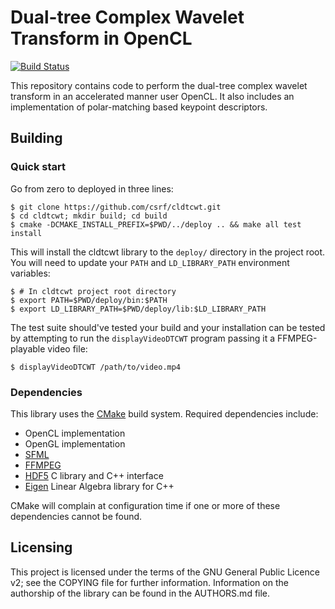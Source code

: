 # Dual-tree Complex Wavelet Transform in OpenCL

[![Build Status](https://travis-ci.org/csrf/cldtcwt.png?branch=master)](https://travis-ci.org/csrf/cldtcwt)

This repository contains code to perform the dual-tree complex wavelet
transform in an accelerated manner user OpenCL. It also includes an
implementation of polar-matching based keypoint descriptors.

## Building

### Quick start

Go from zero to deployed in three lines:

```console
$ git clone https://github.com/csrf/cldtcwt.git
$ cd cldtcwt; mkdir build; cd build
$ cmake -DCMAKE_INSTALL_PREFIX=$PWD/../deploy .. && make all test install
```

This will install the cldtcwt library to the `deploy/` directory in the project
root. You will need to update your `PATH` and `LD_LIBRARY_PATH` environment
variables:

```console
$ # In cldtcwt project root directory
$ export PATH=$PWD/deploy/bin:$PATH
$ export LD_LIBRARY_PATH=$PWD/deploy/lib:$LD_LIBRARY_PATH
```

The test suite should've tested your build and your installation can be tested
by attempting to run the `displayVideoDTCWT` program passing it a
FFMPEG-playable video file:

```console
$ displayVideoDTCWT /path/to/video.mp4
```

### Dependencies

This library uses the [CMake](http://cmake.org) build system. Required
dependencies include:

* OpenCL implementation
* OpenGL implementation
* [SFML](http://www.sfml-dev.org/)
* [FFMPEG](http://ffmpeg.org/)
* [HDF5](http://www.hdfgroup.org/HDF5/) C library and C++ interface
* [Eigen](http://eigen.tuxfamily.org/) Linear Algebra library for C++

CMake will complain at configuration time if one or more of these dependencies
cannot be found.

## Licensing 

This project is licensed under the terms of the GNU General Public Licence v2;
see the COPYING file for further information. Information on the authorship of
the library can be found in the AUTHORS.md file.
